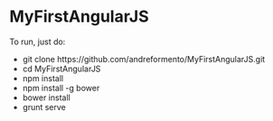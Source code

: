 # MyFirstAngularJS

To run, just do:
<ul>
  <li>git clone https://github.com/andreformento/MyFirstAngularJS.git</li>
  <li>cd MyFirstAngularJS</li>
  <li>npm install</li>
  <li>npm install -g bower</li>
  <li>bower install</li>
  <li>grunt serve</li>
</ul>
